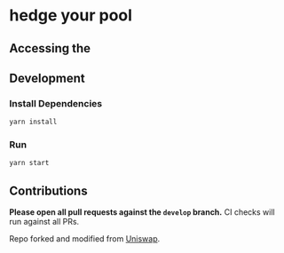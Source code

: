# hedge your pool

## Accessing the 

## Development

### Install Dependencies

```bash
yarn install
```

### Run

```bash
yarn start
```

## Contributions

**Please open all pull requests against the `develop` branch.**
CI checks will run against all PRs.

Repo forked and modified from [Uniswap](https://github.com/Uniswap/uniswap-interface).
